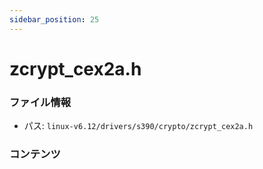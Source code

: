 ```yaml
---
sidebar_position: 25
---
```

# zcrypt_cex2a.h

### ファイル情報

- パス: `linux-v6.12/drivers/s390/crypto/zcrypt_cex2a.h`

### コンテンツ

```h

```
